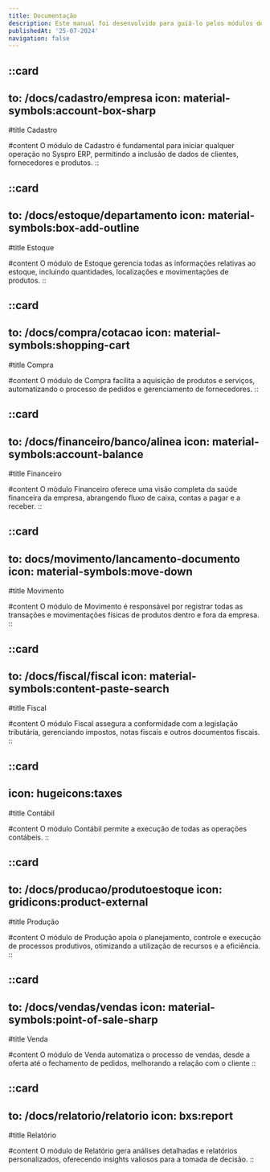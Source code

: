 ```yaml
---
title: Documentação
description: Este manual foi desenvolvido para guiá-lo pelos módulos do Syspro ERP para utilizar o sistema de forma eficiente e aproveitar ao máximo suas funcionalidades.
publishedAt: '25-07-2024'
navigation: false
---
```


::card
---
to: /docs/cadastro/empresa
icon: material-symbols:account-box-sharp
---
#title
Cadastro

#content
O módulo de Cadastro é fundamental para iniciar qualquer operação no Syspro ERP, permitindo a inclusão de dados de clientes, fornecedores e produtos.
::

::card
---
to: /docs/estoque/departamento
icon: material-symbols:box-add-outline
---
#title
Estoque

#content
O módulo de Estoque gerencia todas as informações relativas ao estoque, incluindo quantidades, localizações e movimentações de produtos.
::

::card
---
to: /docs/compra/cotacao
icon: material-symbols:shopping-cart
---
#title
Compra

#content
O módulo de Compra facilita a aquisição de produtos e serviços, automatizando o processo de pedidos e gerenciamento de fornecedores.
::

::card
---
to: /docs/financeiro/banco/alinea
icon: material-symbols:account-balance
---
#title
Financeiro

#content
O módulo Financeiro oferece uma visão completa da saúde financeira da empresa, abrangendo fluxo de caixa, contas a pagar e a receber.
::

::card
---
to: docs/movimento/lancamento-documento
icon: material-symbols:move-down
---
#title
Movimento

#content
O módulo de Movimento é responsável por registrar todas as transações e movimentações físicas de produtos dentro e fora da empresa.
::

::card
---
to: /docs/fiscal/fiscal
icon: material-symbols:content-paste-search
---
#title
Fiscal

#content
O módulo Fiscal assegura a conformidade com a legislação tributária, gerenciando impostos, notas fiscais e outros documentos fiscais.
::

::card
---
icon: hugeicons:taxes
---
#title
Contábil

#content
O módulo Contábil permite a execução de todas as operações contábeis.
::

::card
---
to: /docs/producao/produtoestoque
icon: gridicons:product-external
---
#title
Produção

#content
O módulo de Produção apoia o planejamento, controle e execução de processos produtivos, otimizando a utilização de recursos e a eficiência.
::

::card
---
to: /docs/vendas/vendas
icon: material-symbols:point-of-sale-sharp
---
#title
Venda

#content
O módulo de Venda automatiza o processo de vendas, desde a oferta até o fechamento de pedidos, melhorando a relação com o cliente
::

::card
---
to: /docs/relatorio/relatorio
icon: bxs:report
---
#title
Relatório

#content
O módulo de Relatório gera análises detalhadas e relatórios personalizados, oferecendo insights valiosos para a tomada de decisão.
::
